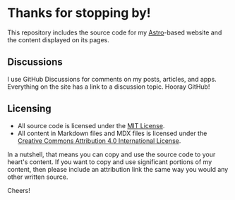 # Thanks for stopping by!

This repository includes the source code for my [Astro](https://astro.build)-based website and the content displayed on its pages.

## Discussions

I use GitHub Discussions for comments on my posts, articles, and apps. Everything on the site has a link to a discussion topic. Hooray GitHub!

## Licensing

* All source code is licensed under the [MIT License](https://mit-license.org).
* All content in Markdown files and MDX files is licensed under the [Creative Commons Attribution 4.0 International License](https://creativecommons.org/licenses/by/4.0/).

In a nutshell, that means you can copy and use the source code to your heart's content. If you want to copy and use significant portions of my content, then please include an attribution link the same way you would any other written source.

Cheers!